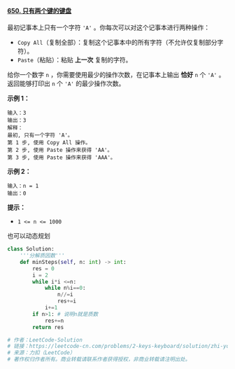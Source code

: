 #### [650. 只有两个键的键盘](https://leetcode-cn.com/problems/2-keys-keyboard/)

最初记事本上只有一个字符 `'A'` 。你每次可以对这个记事本进行两种操作：

- `Copy All`（复制全部）：复制这个记事本中的所有字符（不允许仅复制部分字符）。
- `Paste`（粘贴）：粘贴 **上一次** 复制的字符。

给你一个数字 `n` ，你需要使用最少的操作次数，在记事本上输出 **恰好** `n` 个 `'A'` 。返回能够打印出 `n` 个 `'A'` 的最少操作次数。

 

**示例 1：**

```
输入：3
输出：3
解释：
最初, 只有一个字符 'A'。
第 1 步, 使用 Copy All 操作。
第 2 步, 使用 Paste 操作来获得 'AA'。
第 3 步, 使用 Paste 操作来获得 'AAA'。
```

**示例 2：**

```
输入：n = 1
输出：0
```

 

**提示：**

- `1 <= n <= 1000`

也可以动态规划

```python
class Solution:
    '''分解质因数'''
    def minSteps(self, n: int) -> int:
        res = 0
        i = 2
        while i*i <=n:
            while n%i==0:
                n//=i
                res+=i
            i+=1
        if n>1: # 说明n就是质数
            res+=n
        return res

# 作者：LeetCode-Solution
# 链接：https://leetcode-cn.com/problems/2-keys-keyboard/solution/zhi-you-liang-ge-jian-de-jian-pan-by-lee-ussa/
# 来源：力扣（LeetCode）
# 著作权归作者所有。商业转载请联系作者获得授权，非商业转载请注明出处。
```

